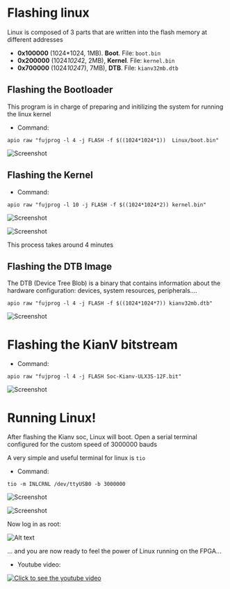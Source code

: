 # Flashing linux

Linux is composed of 3 parts that are written into the flash memory at different addresses

* **0x100000** (1024*1024, 1MB). **Boot**. File: `boot.bin`
* **0x200000** (1024*1024*2, 2MB), **Kernel**. File: `kernel.bin`
* **0x700000** (1024*1024*7), 7MB), **DTB**. File: `kianv32mb.dtb`

## Flashing the Bootloader

This program is in charge of preparing and initilizing the system for running the linux kernel

* Command:

```
apio raw "fujprog -l 4 -j FLASH -f $((1024*1024*1))  Linux/boot.bin"
```
![Screenshot](Images/01-linux.png)

## Flashing the Kernel

* Command:

```
apio raw "fujprog -l 10 -j FLASH -f $((1024*1024*2)) kernel.bin"
```

![Screenshot](Images/02-linux.png)

![Screenshot](Images/03-linux.png)

This process takes around 4 minutes

## Flashing the DTB Image

The DTB (Device Tree Blob) is a binary that contains information about the hardware configuration: devices, system resources, peripherals....

```
apio raw "fujprog -l 4 -j FLASH -f $((1024*1024*7)) kianv32mb.dtb"
```

![Screenshot](Images/04-linux.png)


# Flashing the KianV bitstream

* Command:

```
apio raw "fujprog -l 4 -j FLASH Soc-Kianv-ULX3S-12F.bit"
```

![Screenshot](Images/05-linux.png)

# Running Linux!

After flashing the Kianv soc, Linux will boot. Open a serial terminal configured for the custom speed of 3000000 bauds

A very simple and useful terminal for linux is ```tio```

* Command:

```
tio -m INLCRNL /dev/ttyUSB0 -b 3000000
```

![Screenshot](Images/06-linux.png)


![Screenshot](Images/07-linux.png)

Now log in as root:

![Alt text](Images/08-linux.png)

... and you are now ready to feel the power of Linux running on the FPGA...

* Youtube video:

[![Click to see the youtube video](http://img.youtube.com/vi/X3PfOpjIHhs/0.jpg)](https://www.youtube.com/watch?v=X3PfOpjIHhs)


